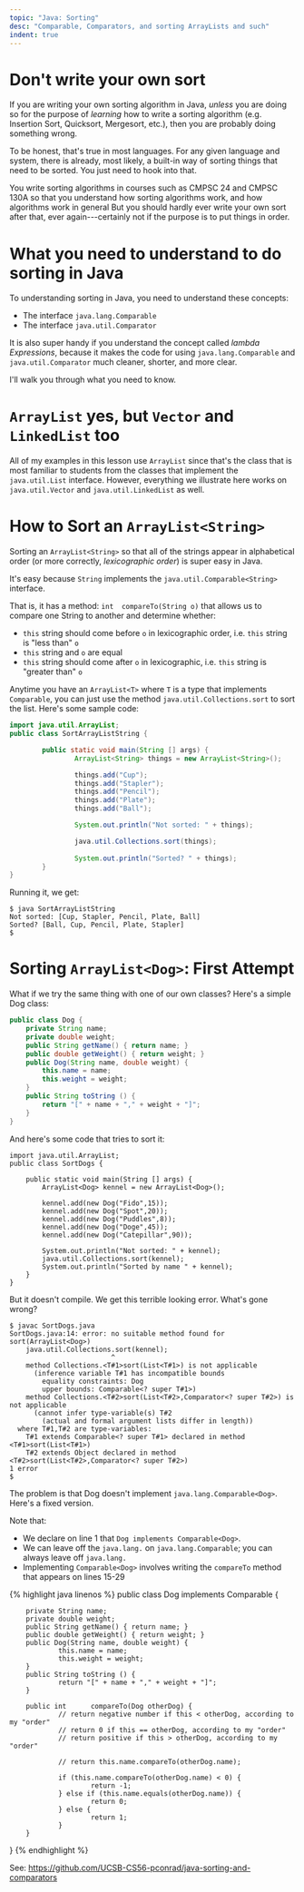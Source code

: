 ```yaml
---
topic: "Java: Sorting"
desc: "Comparable, Comparators, and sorting ArrayLists and such"
indent: true
---
```


# Don't write your own sort

If you are writing your own sorting algorithm in Java, *unless* you are doing so for the purpose of *learning* how to write a sorting algorithm (e.g. Insertion Sort, Quicksort, Mergesort, etc.), then you are probably doing something wrong.

To be honest, that's true in most languages.  For any given language and system, there is already, most likely, a built-in way of sorting things that need to be sorted. You just need to hook into that.

You write sorting algorithms in courses such as CMPSC 24 and CMPSC 130A so that you understand how sorting algorithms work, and how algorithms work in general    But you should hardly ever write your own sort after that, ever again---certainly not if the purpose is to put things in order.

# What you need to understand to do sorting in Java

To understanding sorting in Java, you need to understand these concepts:

* The interface `java.lang.Comparable`
* The interface `java.util.Comparator`

It is also super handy if you understand the concept called *lambda Expressions*, because it makes the code for using `java.lang.Comparable` and `java.util.Comparator` much cleaner, shorter, and more clear.

I'll walk you through what you need to know.

# `ArrayList` yes, but `Vector` and `LinkedList` too

All of my examples in this lesson use `ArrayList` since that's the class that is most familiar to students from the classes that implement the `java.util.List` interface.  However, everything we illustrate here works on `java.util.Vector` and `java.util.LinkedList` as well.   

# How to Sort an `ArrayList<String>`

Sorting an `ArrayList<String>` so that all of the strings appear in alphabetical order (or more correctly, *lexicographic order*) is super easy in Java.   

It's easy because `String` implements the `java.util.Comparable<String>` interface.

That is, it has a method: `int	compareTo(String o)` that allows us to compare one String to another and determine whether:
* `this` string should come before `o` in lexicographic order, i.e. `this` string is "less than" `o` 
* `this` string and `o` are equal
* `this` string should come after `o` in lexicographic, i.e. `this` string is "greater than" `o` 

Anytime you have an `ArrayList<T>` where `T` is a type that implements `Comparable`, you can just use the method `java.util.Collections.sort` to sort the list.  Here's some sample code:

```java
import java.util.ArrayList;
public class SortArrayListString {

        public static void main(String [] args) {
                ArrayList<String> things = new ArrayList<String>();

                things.add("Cup");
                things.add("Stapler");
                things.add("Pencil");
                things.add("Plate");
                things.add("Ball");

                System.out.println("Not sorted: " + things);

                java.util.Collections.sort(things);
                
                System.out.println("Sorted? " + things);
        }
}
```

Running it, we get:

```
$ java SortArrayListString
Not sorted: [Cup, Stapler, Pencil, Plate, Ball]
Sorted? [Ball, Cup, Pencil, Plate, Stapler]
$ 
```

# Sorting `ArrayList<Dog>`: First Attempt

What if we try the same thing with one of our own classes?  Here's a simple Dog class:

```java
public class Dog {
    private String name;
    private double weight;
    public String getName() { return name; }
    public double getWeight() { return weight; }
    public Dog(String name, double weight) {
        this.name = name;
        this.weight = weight;
    }
    public String toString () {
        return "[" + name + "," + weight + "]";
    }
}
```

And here's some code that tries to sort it:

```
import java.util.ArrayList;
public class SortDogs {
    
    public static void main(String [] args) {
        ArrayList<Dog> kennel = new ArrayList<Dog>();
        
        kennel.add(new Dog("Fido",15));
        kennel.add(new Dog("Spot",20));
        kennel.add(new Dog("Puddles",8));
        kennel.add(new Dog("Doge",45));
        kennel.add(new Dog("Catepillar",90));
        
        System.out.println("Not sorted: " + kennel);
        java.util.Collections.sort(kennel);
        System.out.println("Sorted by name " + kennel); 
    }   
}
```

But it doesn't compile.  We get this terrible looking error.  What's gone wrong?

```
$ javac SortDogs.java 
SortDogs.java:14: error: no suitable method found for sort(ArrayList<Dog>)
	java.util.Collections.sort(kennel);
	                     ^
    method Collections.<T#1>sort(List<T#1>) is not applicable
      (inference variable T#1 has incompatible bounds
        equality constraints: Dog
        upper bounds: Comparable<? super T#1>)
    method Collections.<T#2>sort(List<T#2>,Comparator<? super T#2>) is not applicable
      (cannot infer type-variable(s) T#2
        (actual and formal argument lists differ in length))
  where T#1,T#2 are type-variables:
    T#1 extends Comparable<? super T#1> declared in method <T#1>sort(List<T#1>)
    T#2 extends Object declared in method <T#2>sort(List<T#2>,Comparator<? super T#2>)
1 error
$ 
```

The problem is that Dog doesn't implement `java.lang.Comparable<Dog>`.   Here's a fixed version.

Note that:
* We declare on line 1 that `Dog implements Comparable<Dog>`.   
* We can leave off the `java.lang.` on `java.lang.Comparable`; you can always leave off `java.lang.`  
* Implementing `Comparable<Dog>` involves writing the `compareTo` method that appears on lines 15-29

{% highlight java linenos %}
public class Dog implements Comparable<Dog>  {

        private String name;
        private double weight;
        public String getName() { return name; }
        public double getWeight() { return weight; }
        public Dog(String name, double weight) {
                this.name = name;
                this.weight = weight;
        }
        public String toString () {
                return "[" + name + "," + weight + "]";
        }
                                                  
        public int      compareTo(Dog otherDog) {
                // return negative number if this < otherDog, according to my "order"
                // return 0 if this == otherDog, according to my "order"
                // return positive if this > otherDog, according to my "order"
                
                // return this.name.compareTo(otherDog.name);

                if (this.name.compareTo(otherDog.name) < 0) {
                        return -1;
                } else if (this.name.equals(otherDog.name)) {
                        return 0; 
                } else {
                        return 1;
                }                       
        }
}
{% endhighlight  %}



See: <https://github.com/UCSB-CS56-pconrad/java-sorting-and-comparators>
